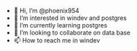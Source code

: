 - 👋 Hi, I’m @phoenix954
- 👀 I’m interested in windev and postgres
- 🌱 I’m currently learning postgres
- 💞️ I’m looking to collaborate on data base
- 📫 How to reach me in windev

<!---
phoenix954/phoenix954 is a ✨ special ✨ repository because its `README.md` (this file) appears on your GitHub profile.
You can click the Preview link to take a look at your changes.
--->
